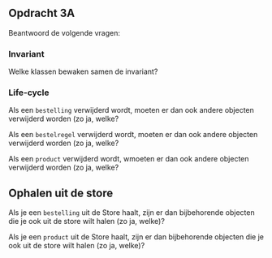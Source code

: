 ## Opdracht 3A

Beantwoord de volgende vragen:

### Invariant

Welke klassen bewaken samen de invariant?
 
>

### Life-cycle

Als een `bestelling` verwijderd wordt, moeten er dan ook andere objecten verwijderd worden (zo ja, welke?

>

Als een `bestelregel` verwijderd wordt, moeten er dan ook andere objecten verwijderd worden (zo ja, welke?

> 

Als een `product` verwijderd wordt, wmoeten er dan ook andere objecten verwijderd worden (zo ja, welke?

> 

## Ophalen uit de store

Als je een `bestelling` uit de Store haalt, zijn er dan bijbehorende objecten die je ook uit de store wilt halen (zo ja, welke)?

>

Als je een `product` uit de Store haalt, zijn er dan bijbehorende objecten die je ook uit de store wilt halen (zo ja, welke)?

> 

